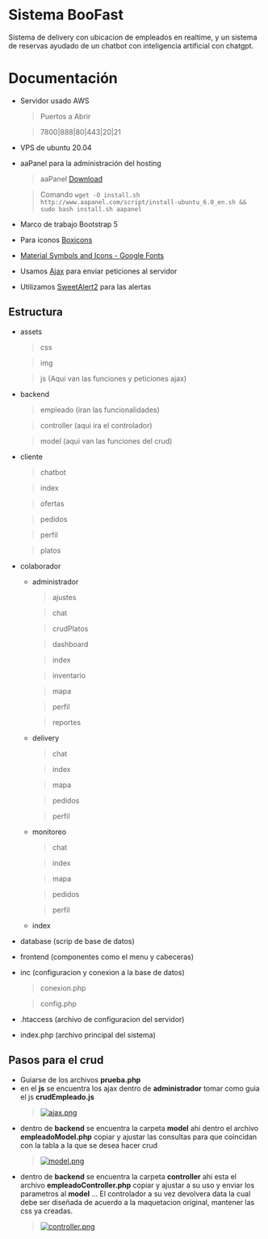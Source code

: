 # Sistema BooFast

Sistema de delivery con ubicacion de empleados en realtime, y un sistema de reservas ayudado de un chatbot con inteligencia artificial con chatgpt.

# Documentación

- Servidor usado AWS
	> Puertos a Abrir

	> 7800|888|80|443|20|21
- VPS de ubuntu 20.04
- aaPanel para la administración del hosting
	> aaPanel [Download](https://www.aapanel.com/new/download.html)

	> Comando `wget -O install.sh http://www.aapanel.com/script/install-ubuntu_6.0_en.sh && sudo bash install.sh aapanel`
- Marco de trabajo Bootstrap 5
- Para iconos [Boxicons](https://boxicons.com/)
- [Material Symbols and Icons - Google Fonts](https://fonts.google.com/icons)
- Usamos [Ajax](https://developers.google.com/speed/libraries?hl=es-419) para enviar peticiones al servidor
- Utilizamos [SweetAlert2](https://sweetalert2.github.io/) para las alertas

## Estructura

- assets
	> css

	> img

	> js (Aqui van las funciones y peticiones ajax)
- backend
	> empleado (iran las funcionalidades)

	> controller (aqui ira el controlador)

	> model (aqui van las funciones del crud)
- cliente
	> chatbot

	> index

	> ofertas

	> pedidos

	> perfil

	> platos
- colaborador
	- administrador
		> ajustes

		> chat

		> crudPlatos

		> dashboard

		> index

		> inventario

		> mapa

		> perfil

		> reportes
	- delivery
		> chat

		> index

		> mapa

		> pedidos

		> perfil
	- monitoreo
		> chat

		> index

		> mapa

		> pedidos

		> perfil
	- index
- database (scrip de base de datos)
- frontend (componentes como el menu y cabeceras)
- inc (configuracion y conexion a la base de datos)
	> conexion.php
    
	> config.php
- .htaccess (archivo de configuracion del servidor)
- index.php (archivo principal del sistema)

## Pasos para el crud

- Guiarse de los archivos **prueba.php**
- en el **js** se encuentra los ajax dentro de **administrador** tomar como guia el js **crudEmpleado.js**
	> [![ajax.png](https://i.postimg.cc/63k04vLV/ajax.png)](https://postimg.cc/34ZpPWqW)
- dentro de **backend** se encuentra la carpeta **model** ahi dentro el archivo **empleadoModel.php** copiar y ajustar las consultas para que coincidan con la tabla a la que se desea hacer crud
	> [![model.png](https://i.postimg.cc/5y9t3P3f/model.png)](https://postimg.cc/vgjM8tkK)
- dentro de **backend** se encuentra la carpeta **controller** ahi esta el archivo **empleadoController.php** copiar y ajustar a su uso y enviar los parametros al **model** ... El controlador a su vez devolvera data la cual debe ser diseñada de acuerdo a la maquetacion original, mantener las css ya creadas.
	> [![controller.png](https://i.postimg.cc/cJN0h9xP/controller.png)](https://postimg.cc/gx4CkK6K)
